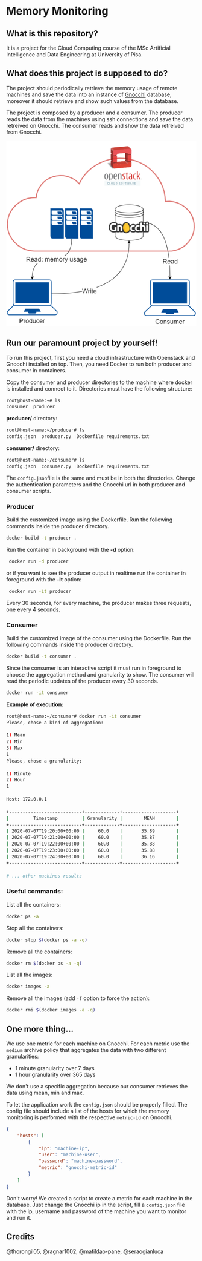 # Memory Monitoring

## What is this repository?
It is a project for the Cloud Computing course of the MSc Artificial Intelligence and Data Engineering at University of Pisa.

## What does this project is supposed to do?
The project should periodically retrieve the memory usage of remote machines and save the data into an instance of [Gnocchi](https://github.com/gnocchixyz/gnocchi) database, moreover it should retrieve and show such values from the database.

The project is composed by a producer and a consumer. The producer reads the data from the machines using ssh connections and save the data retreived on Gnocchi. The consumer reads and show the data retreived from Gnocchi.

![Architecture](/doc/architecture.png)

## Run our paramount project by yourself!
To run this project, first you need a cloud infrastructure with Openstack and Gnocchi installed on top. Then, you need Docker to run both producer and consumer in containers.

Copy the consumer and producer directories to the machine where docker is installed and connect to it. Directories must have the following structure:

```sh
root@host-name:~# ls
consumer  producer 
```

**producer/** directory:
```sh
root@host-name:~/producer# ls
config.json  producer.py  Dockerfile requirements.txt
```

**consumer/** directory:
```sh
root@host-name:~/consumer# ls
config.json  consumer.py  Dockerfile requirements.txt
```

The `config.json`file is the same and must be in both the directories. Change the authentication parameters and the Gnocchi url in both producer and consumer scripts.

### Producer
Build the customized image using the Dockerfile. Run the following commands inside the producer directory.

```sh
docker build -t producer .
```

Run the container in background with the **-d** option:
```sh
 docker run -d producer
```

or if you want to see the producer output in realtime run the container in foreground with the **-it** option:
```sh
 docker run -it producer
```

Every 30 seconds, for every machine, the producer makes three requests, one every 4 seconds.

### Consumer
Build the customized image of the consumer using the Dockerfile. Run the following commands inside the producer directory.

```sh
docker build -t consumer .
```

Since the consumer is an interactive script it must run in foreground to choose the aggregation method and granularity to show. The consumer will read the periodic updates of the producer every 30 seconds.

```sh
docker run -it consumer
```

**Example of execution:**
```sh
root@host-name:~/consumer# docker run -it consumer
Please, chose a kind of aggregation:

1) Mean
2) Min
3) Max
1
Please, chose a granularity:

1) Minute
2) Hour
1

Host: 172.0.0.1

+---------------------------+-------------+--------------------+
|         Timestamp         | Granularity |        MEAN        |
+---------------------------+-------------+--------------------+
| 2020-07-07T19:20:00+00:00 |     60.0    |       35.89        |
| 2020-07-07T19:21:00+00:00 |     60.0    |       35.87        |
| 2020-07-07T19:22:00+00:00 |     60.0    |       35.88        |
| 2020-07-07T19:23:00+00:00 |     60.0    |       35.88        |
| 2020-07-07T19:24:00+00:00 |     60.0    |       36.16        |
+---------------------------+-------------+--------------------+

# ... other machines results
```

### Useful commands:
List all the containers:
```sh
docker ps -a
```

Stop all the containers:
```sh
docker stop $(docker ps -a -q)
```

Remove all the containers:
```sh
docker rm $(docker ps -a -q)
```

List all the images:
```sh
docker images -a
```

Remove all the images (add `-f` option to force the action):
```sh
docker rmi $(docker images -a -q)
```

## One more thing...
We use one metric for each machine on Gnocchi. For each metric use the `medium` archive policy that aggregates the data with two different granularities:
- 1 minute granularity over 7 days
- 1 hour granularity over 365 days

We don't use a specific aggregation because our consumer retrieves the data using mean, min and max.

To let the application work the `config.json` should be properly filled. The config file should include a list of the hosts for which the memory monitoring is performed with the respective `metric-id` on Gnocchi.

```json
{
    "hosts": [
        {
            "ip": "machine-ip",
            "user": "machine-user",
            "password": "machine-password",
            "metric": "gnocchi-metric-id"
        }
    ]
}
```

Don't worry! We created a script to create a metric for each machine in the database. Just change the Gnocchi ip in the script, fill a `config.json` file with the ip, username and password of the machine you want to monitor and run it.

## Credits

@thorongil05, @ragnar1002, @matildao-pane, @seraogianluca
